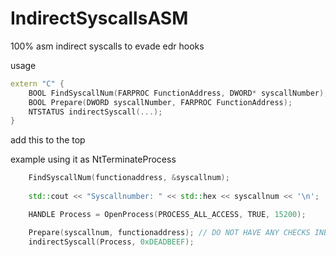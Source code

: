 # IndirectSyscallsASM
100% asm indirect syscalls to evade edr hooks

usage

```cpp
extern "C" {
    BOOL FindSyscallNum(FARPROC FunctionAddress, DWORD* syscallNumber);
    BOOL Prepare(DWORD syscallNumber, FARPROC FunctionAddress);
    NTSTATUS indirectSyscall(...);
}
```

add this to the top 

example using it as NtTerminateProcess
```cpp
    FindSyscallNum(functionaddress, &syscallnum);
    
    std::cout << "Syscallnumber: " << std::hex << syscallnum << '\n';

    HANDLE Process = OpenProcess(PROCESS_ALL_ACCESS, TRUE, 15200);

    Prepare(syscallnum, functionaddress); // DO NOT HAVE ANY CHECKS INBETWEEN THESE 2 AS IT WILL FUCK THINGS UP THEY NEED TO BE NEXT TO EACH OTHER
    indirectSyscall(Process, 0xDEADBEEF);

```
